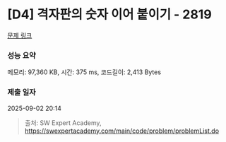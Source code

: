 # [D4] 격자판의 숫자 이어 붙이기 - 2819 

[문제 링크](https://swexpertacademy.com/main/code/problem/problemDetail.do?contestProbId=AV7I5fgqEogDFAXB) 

### 성능 요약

메모리: 97,360 KB, 시간: 375 ms, 코드길이: 2,413 Bytes

### 제출 일자

2025-09-02 20:14



> 출처: SW Expert Academy, https://swexpertacademy.com/main/code/problem/problemList.do